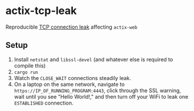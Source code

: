 # actix-tcp-leak
Reproducible [TCP connection leak](https://github.com/actix/actix-net/issues/351) affecting `actix-web`

## Setup

1. Install `netstat` and `libssl-devel` (and whatever else is required to compile this)
2. `cargo run`
3. Watch the `CLOSE_WAIT` connections steadily leak.
4. On a laptop on the same network, navigate to `https://IP_OF_RUNNING_PROGRAM:4443`, click through the SSL warning, wait until you see "Hello World!," and then turn off your WiFi to leak one `ESTABLISHED` connection.
